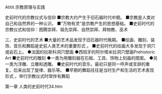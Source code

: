Atitit.宗教原理与实践


史前时代的宗教仪式与信仰
■宗教大约产生于旧石器时代中期。
■宗教是人类对自己和自然界的一种认识。
■“万物有灵”是宗教产生的思想基础。
■史前时代的宗教仪式和信仰：图腾崇拜、祖先崇拜、自然崇拜、拜物教、巫术

三、史前时代的艺术
■大量的艺术品发现于旧石器时代晚期。
■绘画、雕刻、装饰、音乐和舞蹈是史前人类艺术的重要形式 。
■史前时代的绘画大多发现于洞穴或岩石上。
●法国的拉斯科洞穴壁画
●西班牙的阿尔塔米拉洞穴壁画Prehistoric Art
■史前时代的雕刻
●一类为用雕刻器在石板、工具、饰物上刻画的图案。
●另一类为浮雕、立雕和透雕。
■史前时代的音乐，最初只是同一呼声或言辞的重复。后来出现了旋律、器乐等。 ■早期的舞蹈往往是当时生产和生活的艺术表现形式 。举行宗教仪式时常伴有舞蹈



第一章 人类的史前时代34.htm
